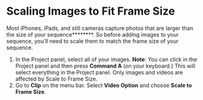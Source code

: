 # Scaling Images to Fit Frame Size

Most iPhones, iPads, and still cameras capture photos that are larger than the size of your sequence********. So before adding images to your sequence, you'll need to scale them to match the frame size of your sequence.

1. In the Project panel, select all of your images. **Note**: You can click in the Project panel and then press **Command A** \(on your keyboard.\) This will select everything in the Project panel. Only images and videos are affected by Scale to Frame Size.
2. Go to **Clip** on the menu bar. Select **Video Option** and choose **Scale to Frame Size**.



